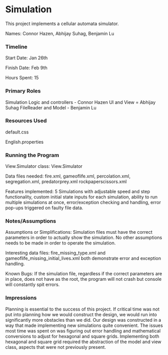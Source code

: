 Simulation
====

This project implements a cellular automata simulator.

Names: Connor Hazen, Abhijay Suhag, Benjamin Lu

### Timeline

Start Date: Jan 26th

Finish Date: Feb 9th

Hours Spent: 15

### Primary Roles

Simulation Logic and controllers - Connor Hazen
UI and View = Abhijay Suhag
FileReader and Model - Benjamin Lu


### Resources Used
default.css

English.properties

### Running the Program

View.Simulator class: View.Simulator

Data files needed: fire.xml, gameoflife.xml, percolation.xml, segregation.xml, predatorprey.xml
rockpaperscissors.xml

Features implemented: 5 Simulations with adjustable speed and step functionality,
custom initial state inputs for each simulation, ability to run multiple
simulations at once, error/exception checking and handling, error 
pop-ups triggered on faulty file data.


### Notes/Assumptions

Assumptions or Simplifications: Simulation files must have the correct 
parameters in order to actually show the simulation. No other assumptions 
needs to be made in order to operate the simulation. 

Interesting data files: fire_missing_type.xml and gameoflife_missing_initial_lives.xml 
both demonstrate error and exception handling. 

Known Bugs: If the simulation file, regardless if the correct parameters
are in place, does not have <simulation> as the root, the program will not 
crash but console will constantly spit errors.


### Impressions
Planning is essential to the success of this project. If critical time
was not put into planning how we would construct the design, we would run
into significantly more obstacles than we did. Our design was constructed
in a way that made implementing new simulations quite convenient. The issues
most time was spent on was figuring out error handling and mathematical conversions
to adjust for hexagonal and square grids. Implementing both hexagonal and 
square grid required the abstraction of the model and view class, aspects that
were not previously present.    





